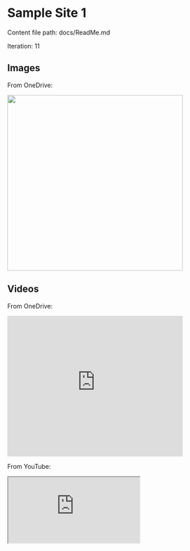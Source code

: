 # Sample Site 1

Content file path: docs/ReadMe.md

Iteration: 11

## Images

From OneDrive:

<img src="https://onedrive.live.com/embed?resid=C38607DC2689EAA%21120962&authkey=%21AFgb7svWtBiUcj4" width="400"/>

## Videos

From OneDrive:

<iframe src="https://onedrive.live.com/embed?resid=CB3DEB5FC699256B%2148588&authkey=!AAdVKpNoYsiTKak" width="400" height="320" frameborder="0" scrolling="no" allowfullscreen></iframe>

From YouTube:

<iframe src="https://www.youtube.com/embed/6tfZ75JHUY4" allowfullscreen></iframe>

